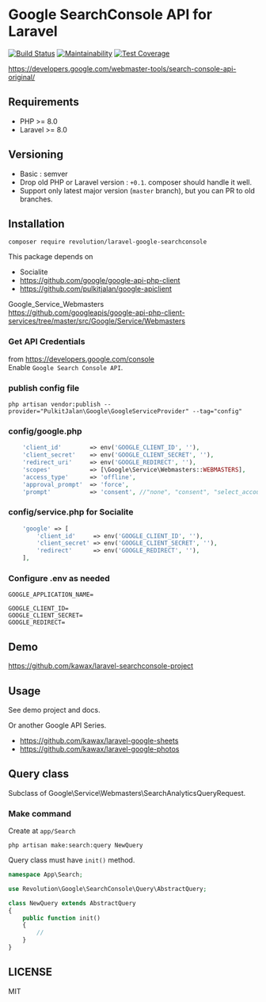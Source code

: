 # Google SearchConsole API for Laravel

[![Build Status](https://travis-ci.com/kawax/laravel-google-searchconsole.svg?token=wkkMzzpvNjzrZivG4aGb&branch=master)](https://travis-ci.com/kawax/laravel-google-searchconsole)
[![Maintainability](https://api.codeclimate.com/v1/badges/74439a91df19143ff593/maintainability)](https://codeclimate.com/github/kawax/laravel-google-searchconsole/maintainability)
[![Test Coverage](https://api.codeclimate.com/v1/badges/74439a91df19143ff593/test_coverage)](https://codeclimate.com/github/kawax/laravel-google-searchconsole/test_coverage)


https://developers.google.com/webmaster-tools/search-console-api-original/

## Requirements
- PHP >= 8.0
- Laravel >= 8.0

## Versioning
- Basic : semver
- Drop old PHP or Laravel version : `+0.1`. composer should handle it well.
- Support only latest major version (`master` branch), but you can PR to old branches.

## Installation

```
composer require revolution/laravel-google-searchconsole
```

This package depends on

- Socialite
- https://github.com/google/google-api-php-client
- https://github.com/pulkitjalan/google-apiclient

Google_Service_Webmasters  
https://github.com/googleapis/google-api-php-client-services/tree/master/src/Google/Service/Webmasters

### Get API Credentials
from https://developers.google.com/console  
Enable `Google Search Console API`.

### publish config file
```
php artisan vendor:publish --provider="PulkitJalan\Google\GoogleServiceProvider" --tag="config"
```

### config/google.php
```php
    'client_id'        => env('GOOGLE_CLIENT_ID', ''),
    'client_secret'    => env('GOOGLE_CLIENT_SECRET', ''),
    'redirect_uri'     => env('GOOGLE_REDIRECT', ''),
    'scopes'           => [\Google\Service\Webmasters::WEBMASTERS],
    'access_type'      => 'offline',
    'approval_prompt'  => 'force',
    'prompt'           => 'consent', //"none", "consent", "select_account" default:none
```

### config/service.php for Socialite

```php
    'google' => [
        'client_id'     => env('GOOGLE_CLIENT_ID', ''),
        'client_secret' => env('GOOGLE_CLIENT_SECRET', ''),
        'redirect'      => env('GOOGLE_REDIRECT', ''),
    ],
```

### Configure .env as needed
```
GOOGLE_APPLICATION_NAME=

GOOGLE_CLIENT_ID=
GOOGLE_CLIENT_SECRET=
GOOGLE_REDIRECT=
```

## Demo
https://github.com/kawax/laravel-searchconsole-project

## Usage
See demo project and docs.

Or another Google API Series.
- https://github.com/kawax/laravel-google-sheets
- https://github.com/kawax/laravel-google-photos

## Query class
Subclass of Google\Service\Webmasters\SearchAnalyticsQueryRequest.

### Make command
Create at `app/Search`

```
php artisan make:search:query NewQuery 
```

Query class must have `init()` method.

```php
namespace App\Search;

use Revolution\Google\SearchConsole\Query\AbstractQuery;

class NewQuery extends AbstractQuery
{
    public function init()
    {
        //
    }
}
```

## LICENSE
MIT  
